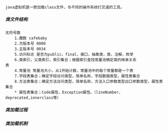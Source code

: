 	java虚拟机是一款加载class文件，与不同的操作系统打交道的工具。
##### 类文件结构
	无符号数
		1.魔数 cafebaby
		2.次版本号 0000
		3.主版本号 0034
		5.访问标志 是否为public，final，接口，抽象类，类，注解，枚举
		6.类索引，父类索引，索引集合；根据索引查找常量池确定类的继承关系
	表
		4.常量池 常量池大小，从1开始计数，常量池中的每个常量都是一个表
		7.字段表集合；确定字段访问类型，简单名称，字段数据类型，属性表集合
		8.方法表集合；确定方法访问类型，简单名称，方法入口参数类型出口参数类型，属性表集合
		* 属性表集合；Code属性，Exception属性。（lineNumber，deprecated,innerclass等）


##### 类加载过程



##### 类加载机制


